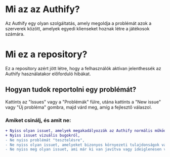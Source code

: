 # Mi az az Authify?
Az Authify egy olyan szolgáltatás, amely megoldja a problémát azok a szerverek között, amelyek egyedi klienseket hoznak létre a játékosok számára.

# Mi ez a repository?
Ez a repository azért jött létre, hogy a felhasználók aktívan jelenthessék az Authify használatakor előforduló hibákat.

## Hogyan tudok reportolni egy problémát?
Kattints az "Issues" vagy a "Problémák" fülre, utána kattints a "New issue" vagy "Új probléma" gombra, majd várd meg, amíg a fejlesztő válaszol.

### Amiket csinálj, és amit ne:
```diff
+ Nyiss olyan issuet, amelyek megakadályozzák az Authify normális működését,
+ Nyiss issuet vizuális bugokról,
- Ne nyiss problémát "tesztelésre",
- Ne nyiss olyan issuet, amelyeket bizonyos környezeti tulajdonságok vagy körülmények miatt nem tudunk reprodukálni,
- Ne nyiss meg olyan issuet, ami már ki van javítva vagy ideiglenesen van rá megoldás, valószínű, hogy aktívan dolgozunk rajta.
```
